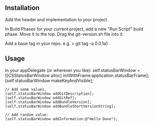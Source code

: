 ## Installation

Add the header and implementation to your project.

In Build Phases for your current project, add a new "Run Script" build phase. Move it to the top. Drag the git-version.sh file into it.

Add a base tag in your repo.
e.g. 
	> git tag -a 0.0.1a1

## Usage
In your appDelegate (or wherever you like):
	self.statusBarWindow = [[CSStatusBarWindow alloc] initWithFrame:application.statusBarFrame];
	[self.statusBarWindow makeKeyAndVisible];

	// Add some values.
	[self.statusBarWindow addGitDescription];
	[self.statusBarWindow addGitRef];
	[self.statusBarWindow addBundleVersion];
	[self.statusBarWindow addBundleShortVersionString];

	// Add random value:
	[self.statusBarWindow addInformation:@"Hello Dave"];